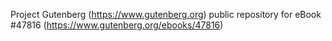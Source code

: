 Project Gutenberg (https://www.gutenberg.org) public repository for eBook #47816 (https://www.gutenberg.org/ebooks/47816)
